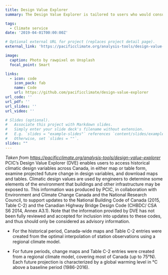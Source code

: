 ```yaml
---
title: Design Value Explorer
summary: The Design Value Explorer is tailored to users who would consult the National Building Code of Canada and/or the Canadian Highway Bridge Design Code as part of their work, for climate-related design and planning needs.

tags:
  - Climate service
date: '2019-04-01T00:00:00Z'

# Optional external URL for project (replaces project detail page).
external_link: 'https://pacificclimate.org/analysis-tools/design-value-explorer'

image:
  caption: Photo by rawpixel on Unsplash
  focal_point: Smart

links:
  - icon: code
    icon_pack: fab
    name: Code
    url: https://github.com/pacificclimate/design-value-explorer
url_code: ''
url_pdf: ''
url_slides: ''
url_video: ''

# Slides (optional).
#   Associate this project with Markdown slides.
#   Simply enter your slide deck's filename without extension.
#   E.g. `slides = "example-slides"` references `content/slides/example-slides.md`.
#   Otherwise, set `slides = ""`.
slides: ""
---
```

_Taken from https://pacificclimate.org/analysis-tools/design-value-explorer_
PCIC’s Design Value Explorer (DVE) enables users to access historical climatic design variables across Canada, in either map or table form, examine projected future change in design variables, and download maps and tables. Climatic design values are used by engineers to determine some elements of the environment that buildings and other infrastructure may be exposed to. This information was produced by PCIC, in collaboration with Environment and Climate Change Canada and the National Research Council, to support updates to the National Building Code of Canada (2015, Table C-2) and the Canadian Highway Bridge Design Code (CHBDC/ CSA S6 2014, Annex A3.1). Note that the information provided by DVE has not been fully reviewed and accepted for inclusion into updates to these codes, and thus should only be considered as advisory information.

* For the historical period, Canada-wide maps and Table C-2 entries were created from the optimal interpolation of station observations using a regional climate model.

* For future periods, change maps and Table C-2 entries were created from a regional climate model, covering most of Canada (up to 75°N). Each future projection is characterized by a global warming level in °C above a baseline period (1986-2016).

